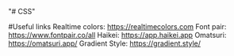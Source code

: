 "# CSS"

#Useful links
Realtime colors: https://realtimecolors.com
Font pair: https://www.fontpair.co/all
Haikei: https://app.haikei.app
Omatsuri: https://omatsuri.app/
Gradient Style: https://gradient.style/
